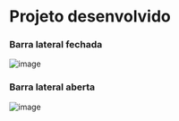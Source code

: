 <h1>Projeto desenvolvido</h1>
<h3>Barra lateral fechada</h3>

![image](https://github.com/CarolFenixBr/Projetos/assets/89542446/87a34ca3-dc6f-4659-80dc-54ca5b0299f9)

<h3>Barra lateral aberta</h3>

![image](https://github.com/CarolFenixBr/Projetos/assets/89542446/2635d62a-e0b3-4a6b-8ef8-1efb12b76dfe)

